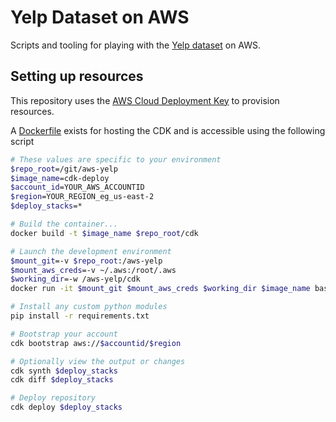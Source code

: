 # Yelp Dataset on AWS

Scripts and tooling for playing with the [Yelp dataset](yelp.com/dataset/) on AWS.

## Setting up resources

This repository uses the [AWS Cloud Deployment Key](https://docs.aws.amazon.com/cdk/) to provision resources.

A [Dockerfile](cdk/Dockerfile) exists for hosting the CDK and is accessible using the following script

```bash
# These values are specific to your environment
$repo_root=/git/aws-yelp
$image_name=cdk-deploy
$account_id=YOUR_AWS_ACCOUNTID
$region=YOUR_REGION_eg_us-east-2
$deploy_stacks=*

# Build the container...
docker build -t $image_name $repo_root/cdk

# Launch the development environment
$mount_git=-v $repo_root:/aws-yelp
$mount_aws_creds=-v ~/.aws:/root/.aws
$working_dir=-w /aws-yelp/cdk
docker run -it $mount_git $mount_aws_creds $working_dir $image_name bash

# Install any custom python modules
pip install -r requirements.txt

# Bootstrap your account
cdk bootstrap aws://$accountid/$region

# Optionally view the output or changes
cdk synth $deploy_stacks
cdk diff $deploy_stacks

# Deploy repository
cdk deploy $deploy_stacks
```
